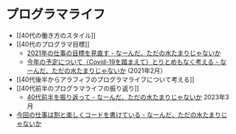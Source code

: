 # プログラマライフ

- [[40代の働き方のスタイル]]
- [[40代のプログラマ目標]]
   - [2021年の仕事の目標を見直す - なーんだ、ただの水たまりじゃないか](https://karino2.github.io/2021/02/23/revise_2021_goal.html)
   - [今年の予定について（Covid-19を踏まえて）とりとめもなく考える - なーんだ、ただの水たまりじゃないか](https://karino2.github.io/2021/02/23/plan_2021.html) (2021年2月）
- [[40代後半からアラフィフのプログラマライフについて考える]]
- [[40代前半のプログラマライフの振り返り]]
   - [40代前半を振り返って - なーんだ、ただの水たまりじゃないか](https://karino2.github.io/2023/03/10/retrospect_first_half_40s.html) 2023年3月
- [今回の仕事は割と楽しくコードを書けている - なーんだ、ただの水たまりじゃないか](https://karino2.github.io/2024/10/10/happy_coding_work.html)